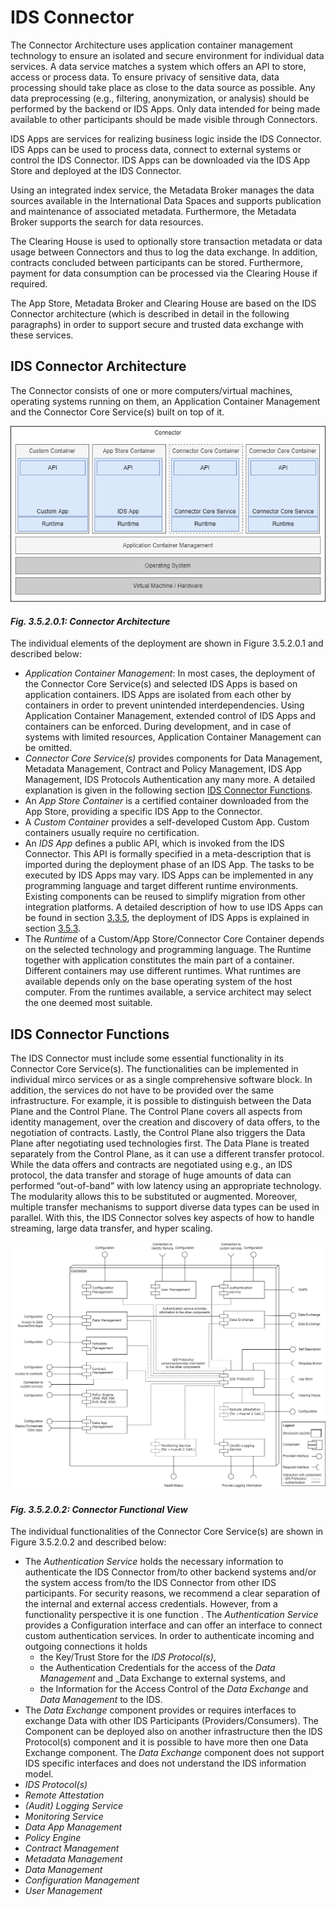# IDS Connector

The Connector Architecture uses application container management technology to ensure an isolated and secure environment for individual data services. A data service matches a system which offers an API to store, access or process data. To ensure privacy of sensitive data, data processing should take place as close to the data source as possible. Any data preprocessing (e.g., filtering, anonymization, or analysis) should be performed by the backend or IDS Apps. Only data intended for being made available to other participants should be made visible through Connectors.

IDS Apps are services for realizing business logic inside the IDS Connector. IDS Apps can be used to process data, connect to external systems or control the IDS Connector. IDS Apps can be downloaded via the IDS App Store and deployed at the IDS Connector.

Using an integrated index service, the Metadata Broker manages the data sources available in the International Data Spaces and supports publication and maintenance of associated metadata. Furthermore, the Metadata Broker supports the search for data resources. 

The Clearing House is used to optionally store transaction metadata or data usage between Connectors and thus to log the data exchange. In addition, contracts concluded between participants can be stored. Furthermore, payment for data consumption can be processed via the Clearing House if required.

The App Store, Metadata Broker and Clearing House are based on the IDS Connector architecture (which is described in detail in the following paragraphs) in order to support secure and trusted data exchange with these services.

## IDS Connector Architecture

The Connector consists of one or more computers/virtual machines, operating systems running on them, an Application Container Management and the Connector Core Service(s) built on top of it. 

![Connector Architecture](media/connector_architecture.png)
#### _Fig. 3.5.2.0.1: Connector Architecture_

The individual elements of the deployment are shown in Figure 3.5.2.0.1 and described below:
- _Application Container Management_: In most cases, the deployment of the Connector Core Service(s) and selected IDS Apps is based on application containers. IDS Apps are isolated from each other by containers in order to prevent unintended interdependencies. Using Application Container Management, extended control of IDS Apps and containers can be enforced. During development, and in case of systems with limited resources, Application Container Management can be omitted.  
- _Connector Core Service(s)_ provides components for Data Management, Metadata Management, Contract and Policy Management, IDS App Management, IDS Protocols Authentication any many more. A detailed explanation is given in the following section [IDS Connector Functions](#ids-connector-functions).
- An _App Store Container_ is a certified container downloaded from the App Store, providing a specific IDS App to the Connector.
- A _Custom Container_ provides a self-developed Custom App. Custom containers usually require no certification. 
- An _IDS App_ defines a public API, which is invoked from the IDS Connector. This API is formally specified in a meta-description that is imported during the deployment phase of an IDS App. The tasks to be executed by IDS Apps may vary. IDS Apps can be implemented in any programming language and target different runtime environments. Existing components can be reused to simplify migration from other integration platforms. A detailed description of how to use IDS Apps can be found in section [3.3.5](../../3_3_Process_Layer/3_3_5_Publishing_and_using_Data_Apps.md), the deployment of IDS Apps is explained in section [3.5.3](3_5_3_App_Store_and_Data_Apps.md).
- The _Runtime_ of a Custom/App Store/Connector Core Container depends on the selected technology and programming language. The Runtime together with application constitutes the main part of a container. Different containers may use different runtimes. What runtimes are available depends only on the base operating system of the host computer. From the runtimes available, a service architect may select the one deemed most suitable.

## IDS Connector Functions

The IDS Connector must include some essential functionality in its Connector Core Service(s). The functionalities can be implemented in individual mirco services or as a single comprehensive software block. In addition, the services do not have to be provided over the same infrastructure. For example, it is possible to distinguish between the Data Plane and the Control Plane. The Control Plane covers all aspects from identity management, over the creation and discovery of data offers, to the negotiation of contracts. Lastly, the Control Plane also triggers the Data Plane after negotiating used technologies first. The Data Plane is treated separately from the Control Plane, as it can use a different transfer protocol. While the data offers and contracts are negotiated using e.g., an IDS protocol, the data transfer and storage of huge amounts of data can performed “out-of-band” with low latency using an appropriate technology. The modularity allows this to be substituted or augmented. Moreover, multiple transfer mechanisms to support diverse data types can be used in parallel. With this, the IDS Connector solves key aspects of how to handle streaming, large data transfer, and hyper scaling.

![Connector Functional View](media/connector_functional_view.png)
#### _Fig. 3.5.2.0.2: Connector Functional View_

The individual functionalities of the Connector Core Service(s) are shown in Figure 3.5.2.0.2 and described below:

- The _Authentication Service_ holds the necessary information to authenticate the IDS Connector from/to other backend systems and/or the system access from/to the IDS Connector from other IDS participants. For security reasons, we recommend a clear separation of the internal and external access credentials. However, from a functionality perspective it is one function
. The _Authentication Service_ provides a Configuration interface and can offer an interface to connect custom authentication services. In order to authenticate incoming and outgoing connections it holds
	- the Key/Trust Store for the _IDS Protocol(s)_, 
	- the Authentication Credentials for the access of the _Data Management_ and _Data Exchange to external systems, and 
	- the Information for the Access Control of the _Data Exchange_ and _Data Management_ to the IDS.
- The _Data Exchange_ component provides or requires interfaces to exchange Data with other IDS Participants (Providers/Consumers). The Component can be deployed also on another infrastructure then the IDS Protocol(s) component and it is possible to have more then one Data Exchange component. The _Data Exchange_ component does not support IDS specific interfaces and does not understand the IDS information model.
- _IDS Protocol(s)_
- _Remote Attestation_
- _(Audit) Logging Service_
- _Monitoring Service_
- _Data App Management_
- _Policy Engine_
- _Contract Management_
- _Metadata Management_
- _Data Management_
- _Configuration Management_
- _User Management_
